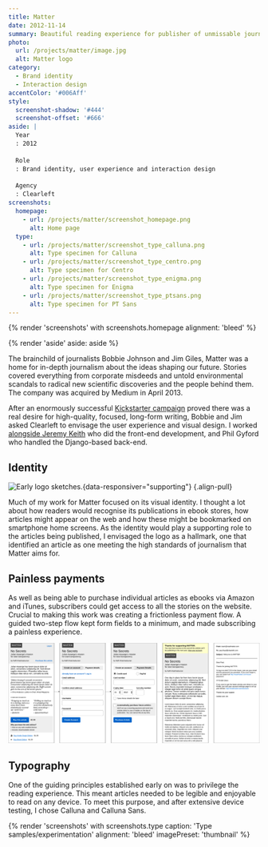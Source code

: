 ```yaml
---
title: Matter
date: 2012-11-14
summary: Beautiful reading experience for publisher of unmissable journalism.
photo:
  url: /projects/matter/image.jpg
  alt: Matter logo
category:
  - Brand identity
  - Interaction design
accentColor: '#006Aff'
style:
  screenshot-shadow: '#444'
  screenshot-offset: '#666'
aside: |
  Year
  : 2012

  Role
  : Brand identity, user experience and interaction design

  Agency
  : Clearleft
screenshots:
  homepage:
    - url: /projects/matter/screenshot_homepage.png
      alt: Home page
  type:
    - url: /projects/matter/screenshot_type_calluna.png
      alt: Type specimen for Calluna
    - url: /projects/matter/screenshot_type_centro.png
      alt: Type specimen for Centro
    - url: /projects/matter/screenshot_type_enigma.png
      alt: Type specimen for Enigma
    - url: /projects/matter/screenshot_type_ptsans.png
      alt: Type specimen for PT Sans
---
```

{% render 'screenshots' with screenshots.homepage
  alignment: 'bleed'
%}

{% render 'aside'
  aside: aside
%}

The brainchild of journalists Bobbie Johnson and Jim Giles, Matter was a home for in-depth journalism about the ideas shaping our future. Stories covered everything from corporate misdeeds and untold environmental scandals to radical new scientific discoveries and the people behind them. The company was acquired by Medium in April 2013.

After an enormously successful [Kickstarter campaign][1] proved there was a real desire for high-quality, focused, long-form writing, Bobbie and Jim asked Clearleft to envisage the user experience and visual design. I worked [alongside Jeremy Keith][2] who did the front-end development, and Phil Gyford who handled the Django-based back-end.

## Identity

![](logo_sketches.jpg 'Early logo sketches.'){data-responsiver="supporting"}
{.align-pull}

Much of my work for Matter focused on its visual identity. I thought a lot about how readers would recognise its publications in ebook stores, how articles might appear on the web and how these might be bookmarked on smartphone home screens. As the identity would play a supporting role to the articles being published, I envisaged the logo as a hallmark, one that identified an article as one meeting the high standards of journalism that Matter aims for.

## Painless payments

As well as being able to purchase individual articles as ebooks via Amazon and iTunes, subscribers could get access to all the stories on the website. Crucial to making this work was creating a frictionless payment flow. A guided two-step flow kept form fields to a minimum, and made subscribing a painless experience.

![5 wireframes depicting the payment journey.](payment_flow.svg 'Payment flow.')

## Typography

One of the guiding principles established early on was to privilege the reading experience. This meant articles needed to be legible and enjoyable to read on any device. To meet this purpose, and after extensive device testing, I chose Calluna and Calluna Sans.

{% render 'screenshots' with screenshots.type
  caption: 'Type samples/experimentation'
  alignment: 'bleed'
  imagePreset: 'thumbnail'
%}

[1]: https://www.kickstarter.com/projects/readmatter/matter
[2]: https://adactio.com/journal/5886
